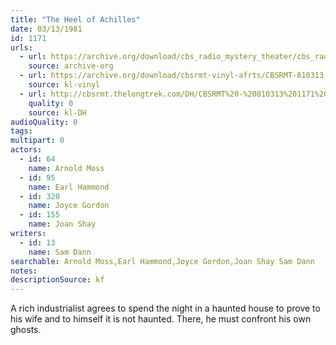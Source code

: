 ```yaml
---
title: "The Heel of Achilles"
date: 03/13/1981
id: 1171
urls: 
  - url: https://archive.org/download/cbs_radio_mystery_theater/cbs_radio_mystery_theater-1151-1200.zip/cbs_radio_mystery_theater-1151-1200%2Fcbsrmt_1171_the_heel_of_achilles.mp3
    source: archive-org
  - url: https://archive.org/download/cbsrmt-vinyl-afrts/CBSRMT-810313-1171-The-Heel-Of-Achilles_afrts.mp3
    source: kl-vinyl
  - url: http://cbsrmt.thelongtrek.com/DH/CBSRMT%20-%20810313%201171%20The%20Heel%20of%20Achilles_dh.mp3
    quality: 0
    source: kl-DH
audioQuality: 0
tags: 
multipart: 0
actors:  
  - id: 64
    name: Arnold Moss  
  - id: 95
    name: Earl Hammond  
  - id: 320
    name: Joyce Gordon  
  - id: 155
    name: Joan Shay
writers:  
  - id: 13
    name: Sam Dann
searchable: Arnold Moss,Earl Hammond,Joyce Gordon,Joan Shay Sam Dann
notes: 
descriptionSource: kf
---
```

A rich industrialist agrees to spend the night in a haunted house to prove to his wife and to himself it is not haunted. There, he must confront his own ghosts.